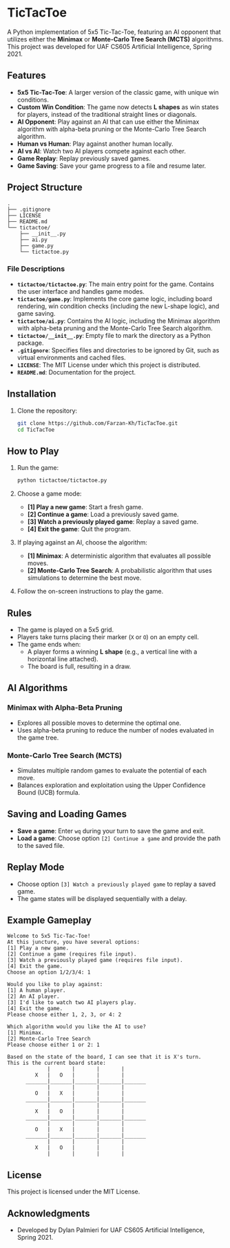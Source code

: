 # TicTacToe

A Python implementation of 5x5 Tic-Tac-Toe, featuring an AI opponent that utilizes either the **Minimax** or **Monte-Carlo Tree Search (MCTS)** algorithms. This project was developed for UAF CS605 Artificial Intelligence, Spring 2021.

## Features

- **5x5 Tic-Tac-Toe**: A larger version of the classic game, with unique win conditions.
- **Custom Win Condition**: The game now detects **L shapes** as win states for players, instead of the traditional straight lines or diagonals.
- **AI Opponent**: Play against an AI that can use either the Minimax algorithm with alpha-beta pruning or the Monte-Carlo Tree Search algorithm.
- **Human vs Human**: Play against another human locally.
- **AI vs AI**: Watch two AI players compete against each other.
- **Game Replay**: Replay previously saved games.
- **Game Saving**: Save your game progress to a file and resume later.

## Project Structure

```
.
├── .gitignore
├── LICENSE
├── README.md
└── tictactoe/
    ├── __init__.py
    ├── ai.py
    ├── game.py
    └── tictactoe.py
```

### File Descriptions

- **`tictactoe/tictactoe.py`**: The main entry point for the game. Contains the user interface and handles game modes.
- **`tictactoe/game.py`**: Implements the core game logic, including board rendering, win condition checks (including the new L-shape logic), and game saving.
- **`tictactoe/ai.py`**: Contains the AI logic, including the Minimax algorithm with alpha-beta pruning and the Monte-Carlo Tree Search algorithm.
- **`tictactoe/__init__.py`**: Empty file to mark the directory as a Python package.
- **`.gitignore`**: Specifies files and directories to be ignored by Git, such as virtual environments and cached files.
- **`LICENSE`**: The MIT License under which this project is distributed.
- **`README.md`**: Documentation for the project.

## Installation

1. Clone the repository:
   ```sh
   git clone https://github.com/Farzan-Kh/TicTacToe.git
   cd TicTacToe
   ```

## How to Play

1. Run the game:
   ```sh
   python tictactoe/tictactoe.py
   ```

2. Choose a game mode:
   - **[1] Play a new game**: Start a fresh game.
   - **[2] Continue a game**: Load a previously saved game.
   - **[3] Watch a previously played game**: Replay a saved game.
   - **[4] Exit the game**: Quit the program.

3. If playing against an AI, choose the algorithm:
   - **[1] Minimax**: A deterministic algorithm that evaluates all possible moves.
   - **[2] Monte-Carlo Tree Search**: A probabilistic algorithm that uses simulations to determine the best move.

4. Follow the on-screen instructions to play the game.

## Rules

- The game is played on a 5x5 grid.
- Players take turns placing their marker (`X` or `O`) on an empty cell.
- The game ends when:
  - A player forms a winning **L shape** (e.g., a vertical line with a horizontal line attached).
  - The board is full, resulting in a draw.

## AI Algorithms

### Minimax with Alpha-Beta Pruning
- Explores all possible moves to determine the optimal one.
- Uses alpha-beta pruning to reduce the number of nodes evaluated in the game tree.

### Monte-Carlo Tree Search (MCTS)
- Simulates multiple random games to evaluate the potential of each move.
- Balances exploration and exploitation using the Upper Confidence Bound (UCB) formula.

## Saving and Loading Games

- **Save a game**: Enter `wq` during your turn to save the game and exit.
- **Load a game**: Choose option `[2] Continue a game` and provide the path to the saved file.

## Replay Mode

- Choose option `[3] Watch a previously played game` to replay a saved game.
- The game states will be displayed sequentially with a delay.

## Example Gameplay

```plaintext
Welcome to 5x5 Tic-Tac-Toe!
At this juncture, you have several options:
[1] Play a new game.
[2] Continue a game (requires file input).
[3] Watch a previously played game (requires file input).
[4] Exit the game.
Choose an option 1/2/3/4: 1

Would you like to play against:
[1] A human player.
[2] An AI player.
[3] I'd like to watch two AI players play.
[4] Exit the game.
Please choose either 1, 2, 3, or 4: 2

Which algorithm would you like the AI to use?
[1] Minimax.
[2] Monte-Carlo Tree Search
Please choose either 1 or 2: 1

Based on the state of the board, I can see that it is X's turn.
This is the current board state:
             |       |       |       |      
         X   |   O   |       |       |      
      _______|_______|_______|_______|_______
             |       |       |       |      
         O   |   X   |       |       |      
      _______|_______|_______|_______|_______
             |       |       |       |      
         X   |   O   |       |       |      
      _______|_______|_______|_______|_______
             |       |       |       |      
         O   |   X   |       |       |      
      _______|_______|_______|_______|_______
             |       |       |       |      
         X   |   O   |       |       |      
             |       |       |       |      
```

## License

This project is licensed under the MIT License.

## Acknowledgments

- Developed by Dylan Palmieri for UAF CS605 Artificial Intelligence, Spring 2021.
